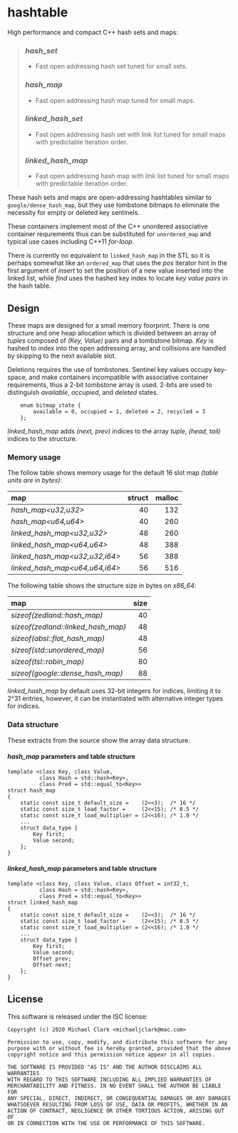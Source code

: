 # hashtable

High performance and compact C++ hash sets and maps:

> ### _hash_set_
> - Fast open addressing hash set tuned for small sets.
>
> ### _hash_map_
> - Fast open addressing hash map tuned for small maps.
>
> ### _linked_hash_set_
> - Fast open addressing hash set with link list tuned
>   for small maps with predictable iteration order.
>
> ### _linked_hash_map_
> - Fast open addressing hash map with link list tuned
>   for small maps with predictable iteration order.

These hash sets and maps are open-addressing hashtables similar
to `google/dense_hash_map`, but they use tombstone bitmaps to
eliminate the necessity for empty or deleted key sentinels.

These containers implement most of the C++ unordered associative
container requrements thus can be substituted for `unordered_map`
and typical use cases including C++11 _for-loop_.

There is currently no equivalent to `linked_hash_map` in the STL so it
is perhaps somewhat like an `ordered_map` that uses the _pos_ iterator
hint in the first argument of _insert_ to set the position of a new
value inserted into the linked list, while _find_ uses the hashed key
index to locate _key value pairs_ in the hash table.


## Design 

These maps are designed for a small memory foorprint. There is one
structure and one heap allocation which is divided between an array
of _tuples_ composed of _(Key, Value)_ pairs and a tombstone bitmap.
_Key_ is hashed to index into the open addressing array, and
collisions are handled by skipping to the next available slot.

Deletions requires the use of tombstones. Sentinel key values occupy
key-space, and make containers incompatible with associative container
requirements, thus a 2-bit tombstone array is used. 2-bits are used
to distinguish _available_, _occupied_, and _deleted_ states.

```
    enum bitmap_state {
        available = 0, occupied = 1, deleted = 2, recycled = 3
    };
```

_linked_hash_map_ adds _(next, prev)_ indices to the array _tuple_,
_(head, tail)_ indices to the structure.

### Memory usage

The follow table shows memory usage for the default 16 slot map
_(table units are in bytes)_:

| map                           |     struct | malloc |
|:----------------------------- | ----------:| ------:|
|_hash_map<u32,u32>_            |         40 |    132 |
|_hash_map<u64,u64>_            |         40 |    260 |
|_linked_hash_map<u32,u32>_     |         48 |    260 |
|_linked_hash_map<u64,u64>_     |         48 |    388 |
|_linked_hash_map<u32,u32,i64>_ |         56 |    388 |
|_linked_hash_map<u64,u64,i64>_ |         56 |    516 |

The following table shows the structure size in bytes on _x86_64_:

| map                               | size |
|:----------------------------------| ----:|
|_sizeof(zedland::hash_map)_        |   40 |
|_sizeof(zedland::linked_hash_map)_ |   48 |
|_sizeof(absl::flat_hash_map)_      |   48 |
|_sizeof(std::unordered_map)_       |   56 |
|_sizeof(tsl::robin_map)_           |   80 |
|_sizeof(google::dense_hash_map)_   |   88 |

_linked_hash_map_ by default uses 32-bit integers for indices,
limiting it to 2^31 entries, however, it can be instantiated
with alternative integer types for indices.

### Data structure

These extracts from the source show the array data structure.

#### _hash_map_ parameters and table structure

```
template <class Key, class Value,
          class Hash = std::hash<Key>,
          class Pred = std::equal_to<Key>>
struct hash_map
{
    static const size_t default_size =    (2<<3);  /* 16 */
    static const size_t load_factor =     (2<<15); /* 0.5 */
    static const size_t load_multiplier = (2<<16); /* 1.0 */
    ...
    struct data_type {
        Key first;
        Value second;
    };	
}
```

#### _linked_hash_map_ parameters and table structure

```
template <class Key, class Value, class Offset = int32_t,
          class Hash = std::hash<Key>,
          class Pred = std::equal_to<Key>>
struct linked_hash_map
{
    static const size_t default_size =    (2<<3);  /* 16 */
    static const size_t load_factor =     (2<<15); /* 0.5 */
    static const size_t load_multiplier = (2<<16); /* 1.0 */
    ...
    struct data_type {
        Key first;
        Value second;
        Offset prev;
        Offset next;
    };
}
```

## License

This software is released under the ISC license:

```
Copyright (c) 2020 Michael Clark <michaeljclark@mac.com>

Permission to use, copy, modify, and distribute this software for any
purpose with or without fee is hereby granted, provided that the above
copyright notice and this permission notice appear in all copies.

THE SOFTWARE IS PROVIDED "AS IS" AND THE AUTHOR DISCLAIMS ALL WARRANTIES
WITH REGARD TO THIS SOFTWARE INCLUDING ALL IMPLIED WARRANTIES OF
MERCHANTABILITY AND FITNESS. IN NO EVENT SHALL THE AUTHOR BE LIABLE FOR
ANY SPECIAL, DIRECT, INDIRECT, OR CONSEQUENTIAL DAMAGES OR ANY DAMAGES
WHATSOEVER RESULTING FROM LOSS OF USE, DATA OR PROFITS, WHETHER IN AN
ACTION OF CONTRACT, NEGLIGENCE OR OTHER TORTIOUS ACTION, ARISING OUT OF
OR IN CONNECTION WITH THE USE OR PERFORMANCE OF THIS SOFTWARE.
```